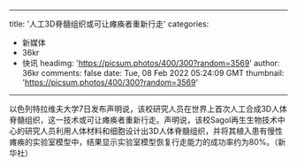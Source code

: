 
---
title: '人工3D脊髓组织或可让瘫痪者重新行走'
categories: 
 - 新媒体
 - 36kr
 - 快讯
headimg: 'https://picsum.photos/400/300?random=3569'
author: 36kr
comments: false
date: Tue, 08 Feb 2022 05:24:09 GMT
thumbnail: 'https://picsum.photos/400/300?random=3569'
---

<div>   
以色列特拉维夫大学7日发布声明说，该校研究人员在世界上首次人工合成3D人体脊髓组织，这一技术或可让瘫痪者重新行走。声明说，该校Sagol再生生物技术中心的研究人员利用人体材料和细胞设计出3D人体脊髓组织，并将其植入患有慢性瘫痪的实验室模型中，结果显示实验室模型恢复行走能力的成功率约为80%。（新华社）  
</div>
            